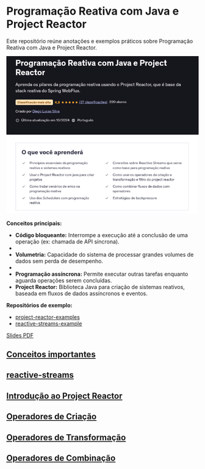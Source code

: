 # Programação Reativa com Java e Project Reactor

Este repositório reúne anotações e exemplos práticos sobre Programação Reativa com Java e Project Reactor.

![Exemplo](image.png)

**Conceitos principais:**

- **Código bloqueante:** Interrompe a execução até a conclusão de uma operação (ex: chamada de API síncrona).
-
- **Volumetria:** Capacidade do sistema de processar grandes volumes de dados sem perda de desempenho.
-
- **Programação assíncrona:** Permite executar outras tarefas enquanto aguarda operações serem concluídas.
- **Project Reactor:** Biblioteca Java para criação de sistemas reativos, baseada em fluxos de dados assíncronos e eventos.

**Repositórios de exemplo:**

- [project-reactor-examples](https://github.com/diegolucasilva/project-reactor-examples)
- [reactive-streams-example](https://github.com/diegolucasilva/reactive-streams-example)

[Slides PDF](./projeto-reactor.pdf)

## [Conceitos importantes](./02-conceitos.md)

## [reactive-streams](./03-reactive-streams.md)

## [Introdução ao Project Reactor](./04-introducao-project-reactor.md)

## [Operadores de Criação](./05-operadores_de_criacao.md)

## [Operadores de Transformação](./06-operadores.md)

## [Operadores de Combinação](./07-combinando_fluxo_operadores.md)

